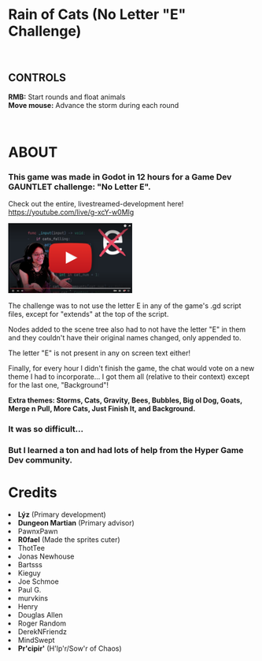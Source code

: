 # Rain of Cats (No Letter "E" Challenge)
<p><br></p>
<h2 class="text-center"><strong>CONTROLS</strong></h2>
<p class="text-center"><strong>RMB:</strong> Start rounds and float animals<br><strong>Move mouse:</strong> Advance the storm during each round<span></span></p>
<p><br></p>

# ABOUT
<h3 class="text-center">This game was made in Godot in 12 hours for a Game Dev GAUNTLET challenge: "No Letter E".</h3>
<p class="text-center"> Check out the entire, livestreamed-development here!
<br><a style="font-family: inherit;" href="https://youtube.com/live/g-xcY-w0Mlg" target="_blank">https://youtube.com/live/g-xcY-w0Mlg</a></p>
<a style="font-family: inherit;" href="https://youtube.com/live/g-xcY-w0Mlg" target="_blank"><img src="https://github.com/HyperGameDev/Rain-Of-Cats/blob/main/dev_livestream_thumbnail.png?raw=true" alt="Livestream Thumbnail" style="width: 50%; height: auto;">
</a>

<p></p>
<p class="text-center">The challenge was to not use the letter E in any of the game's .gd script files, except for "extends" at the top of the script.</p>
<p class="text-center">Nodes added&nbsp;to the scene tree also had to not have the letter "E" in them and they couldn't have their original names changed, only appended to.</p>
<p class="text-center">The letter "E" is not present in any on screen text either!</p>

<p class="text-center">Finally, for every hour I didn't finish the game, the chat would vote on a new theme I had to incorporate... I got them all (relative to their context) except for the last one, "Background"!</p>
<p class="text-center"><strong>Extra themes: Storms, Cats, Gravity, Bees, Bubbles, Big ol Dog, Goats, Merge n Pull, More Cats, Just Finish It, and Background.</strong></p>

<h3 class="text-center">It was so difficult...</h3>
<h3 class="text-center">But I learned a ton and had lots of help from the Hyper Game Dev community.</h3>
<p></p>

# Credits
<li><strong>Lýz</strong> (Primary development)</li> 
<li><strong>Dungeon Martian</strong> (Primary advisor)</li>
<li>PawnxPawn</li>
<li><strong>R0fael</strong> (Made the sprites cuter)</li>
<li>ThotTee</li>
<li>Jonas Newhouse</li>
<li>Bartsss</li>
<li>Kieguy</li>
<li>Joe Schmoe</li>
<li>Paul G.</li>
<li>murvkins</li>
<li>Henry</li>
<li>Douglas Allen</li>
<li>Roger Random</li>
<li>DerekNFriendz</li>
<li>MindSwept</li>
<li><strong>Pr'cipir'</strong> (H'lp'r/Sow'r of Chaos)</li>

